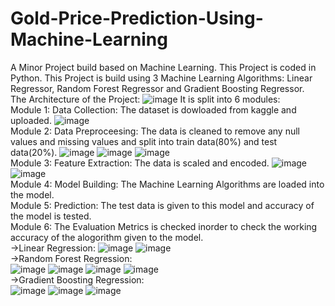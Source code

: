 # Gold-Price-Prediction-Using-Machine-Learning
A Minor Project build based on Machine Learning.
This Project is coded in Python.
This Project is build using 3 Machine Learning Algorithms: Linear Regressor, Random Forest Regressor and Gradient Boosting Regressor.  
The Architecture of the Project:
![image](https://github.com/NehaSree19/Gold-Price-Prediction-Using-Machine-Learning/assets/92450770/4c7d3943-2d62-463e-8ac1-edfac9d17db0)
It is split into 6 modules:  
Module 1: Data Collection: The dataset is dowloaded from kaggle and uploaded.
![image](https://github.com/NehaSree19/Gold-Price-Prediction-Using-Machine-Learning/assets/92450770/ef28fa2c-d6f8-4a1b-936c-54e81fc75aea)  
Module 2: Data Preproceesing: The data is cleaned to remove any null values and missing values and split into train data(80%) and test data(20%).
![image](https://github.com/NehaSree19/Gold-Price-Prediction-Using-Machine-Learning/assets/92450770/817f9820-c22e-458d-94c8-91a0bce8fc74)
![image](https://github.com/NehaSree19/Gold-Price-Prediction-Using-Machine-Learning/assets/92450770/dc8737c1-e088-4a83-9c02-a6edd242c161)
![image](https://github.com/NehaSree19/Gold-Price-Prediction-Using-Machine-Learning/assets/92450770/1ad61f56-6b9e-4196-ba7d-1188b35d9c11)  
Module 3: Feature Extraction: The data is scaled and encoded.
![image](https://github.com/NehaSree19/Gold-Price-Prediction-Using-Machine-Learning/assets/92450770/f7ec69b7-6a45-499e-a0b2-98f67791094d)
![image](https://github.com/NehaSree19/Gold-Price-Prediction-Using-Machine-Learning/assets/92450770/0b88751e-a08d-47aa-b207-01d479586953)  
Module 4: Model Building: The Machine Learning Algorithms are loaded into the model.  
Module 5: Prediction: The test data is given to this model and accuracy of the model is tested.  
Module 6: The Evaluation Metrics is checked inorder to check the working accuracy of the alogorithm given to the model.  
->Linear Regression:
![image](https://github.com/NehaSree19/Gold-Price-Prediction-Using-Machine-Learning/assets/92450770/36116ca4-1218-41fa-a3ba-62840391f811)
![image](https://github.com/NehaSree19/Gold-Price-Prediction-Using-Machine-Learning/assets/92450770/3bf9b582-cb9f-4f99-a9e9-3a1deb7a00e7)   
->Random Forest Regression:  
![image](https://github.com/NehaSree19/Gold-Price-Prediction-Using-Machine-Learning/assets/92450770/eb8f92f2-25fc-4d06-a490-c94cd5dc8d0e)
![image](https://github.com/NehaSree19/Gold-Price-Prediction-Using-Machine-Learning/assets/92450770/6fd8b174-de1f-4a4c-b987-ff61b03d6dac)
![image](https://github.com/NehaSree19/Gold-Price-Prediction-Using-Machine-Learning/assets/92450770/aefa02a4-5d4e-47ae-9f8b-288ccde6f3fd)
![image](https://github.com/NehaSree19/Gold-Price-Prediction-Using-Machine-Learning/assets/92450770/053df23b-737d-451b-bf83-ce722bce751a)  
->Gradient Boosting Regression:  
![image](https://github.com/NehaSree19/Gold-Price-Prediction-Using-Machine-Learning/assets/92450770/1a4df561-0229-49f1-ae21-75cd6b00fb20)
![image](https://github.com/NehaSree19/Gold-Price-Prediction-Using-Machine-Learning/assets/92450770/3a7c8e59-f94e-4e7e-91e7-14538d3a67d4)
![image](https://github.com/NehaSree19/Gold-Price-Prediction-Using-Machine-Learning/assets/92450770/330df083-a320-44ff-9509-d7606996a0b9)
